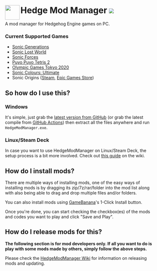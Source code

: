 <h1>
    <a href="#--------------------hedge-mod-manager">
        <img width="48" align="left" src="https://github.com/thesupersonic16/HedgeModManager/raw/rewrite/HedgeModManager/Resources/Graphics/icon256.png">
    </a>
    Hedge Mod Manager
    <img src="https://github.com/thesupersonic16/HedgeModManager/actions/workflows/build.yml/badge.svg">
</h1>

A mod manager for Hedgehog Engine games on PC.

### Current Supported Games
- [Sonic Generations](https://store.steampowered.com/app/71340)
- [Sonic Lost World](https://store.steampowered.com/app/329440)
- [Sonic Forces](https://store.steampowered.com/app/637100)
- [Puyo Puyo Tetris 2](https://store.steampowered.com/app/1259790)
- [Olympic Games Tokyo 2020](https://store.steampowered.com/app/981890)
- [Sonic Colours: Ultimate](https://www.epicgames.com/store/p/sonic-colors-ultimate)
- Sonic Origins ([Steam](https://store.steampowered.com/app/1794960/Sonic_Origins/), [Epic Games Store](https://store.epicgames.com/en-US/p/sonic-origins))

## So how do I use this?
### Windows
It's simple, just grab the [latest version from GitHub](https://github.com/thesupersonic16/HedgeModManager/releases/latest) (or grab the latest compile from [GitHub Actions](https://nightly.link/thesupersonic16/HedgeModManager/workflows/build/rewrite/HedgeModManager-Release.zip)) then extract all the files anywhere and run `HedgeModManager.exe`.

### Linux/Steam Deck
In case you want to use HedgeModManager on Linux/Steam Deck, the setup process is a bit more involved. Check out [this guide](https://github.com/thesupersonic16/HedgeModManager/wiki/Running-on-Linux-(Wine)) on the wiki.

## How do I install mods?
There are multiple ways of installing mods, one of the easy ways of installing mods is by dragging its zip/7z/rar/folder into the mod list along with also being able to drag and drop multiple files and/or folders.

You can also install mods using [GameBanana](https://gamebanana.com)'s 1-Click Install button. 

Once you're done, you can start checking the checkbox(es) of the mods and codes you want to play and click "Save and Play".

## How do I release mods for this?
**The following section is for mod developers only. If all you want to do is play with some mods made by others, simply follow the above steps.**

Please check the [HedgeModManager Wiki](https://github.com/thesupersonic16/HedgeModManager/wiki) for information on releasing mods and updating.

